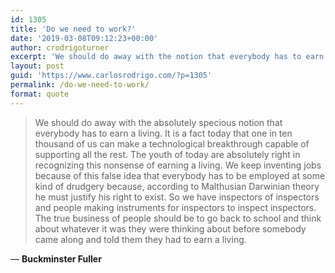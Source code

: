 ```yaml
---
id: 1305
title: 'Do we need to work?'
date: '2019-03-08T09:12:23+00:00'
author: crodrigoturner
excerpt: 'We should do away with the notion that everybody has to earn a living.'
layout: post
guid: 'https://www.carlosrodrigo.com/?p=1305'
permalink: /do-we-need-to-work/
format: quote
---
```


> We should do away with the absolutely specious notion that everybody has to earn a living. It is a fact today that one in ten thousand of us can make a technological breakthrough capable of supporting all the rest. The youth of today are absolutely right in recognizing this nonsense of earning a living. We keep inventing jobs because of this false idea that everybody has to be employed at some kind of drudgery because, according to Malthusian Darwinian theory he must justify his right to exist. So we have inspectors of inspectors and people making instruments for inspectors to inspect inspectors. The true business of people should be to go back to school and think about whatever it was they were thinking about before somebody came along and told them they had to earn a living.

― **Buckminster Fuller**